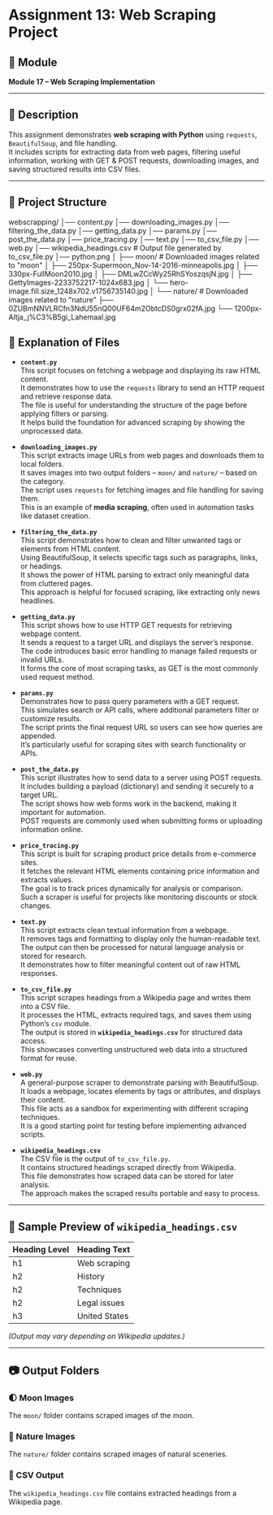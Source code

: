 # Assignment 13: Web Scraping Project  

## 📌 Module  
**Module 17 – Web Scraping Implementation**  

---

## 📄 Description  
This assignment demonstrates **web scraping with Python** using `requests`, `BeautifulSoup`, and file handling.  
It includes scripts for extracting data from web pages, filtering useful information, working with GET & POST requests, downloading images, and saving structured results into CSV files.  

---

## 📂 Project Structure  


webscrapping/
│── content.py
│── downloading_images.py
│── filtering_the_data.py
│── getting_data.py
│── params.py
│── post_the_data.py
│── price_tracing.py
│── text.py
│── to_csv_file.py
│── web.py
│── wikipedia_headings.csv   # Output file generated by to_csv_file.py
│── python.png
│
├── moon/        # Downloaded images related to "moon"
│   ├── 250px-Supermoon_Nov-14-2016-minneapolis.jpg
│   ├── 330px-FullMoon2010.jpg
│   ├── DMLwZCcWy25RhSYoszqsjN.jpg
│   ├── GettyImages-2233752217-1024x683.jpg
│   └── hero-image.fill.size_1248x702.v1756735140.jpg
│
└── nature/      # Downloaded images related to "nature"
    ├── 0ZUBmNNVLRCfn3NdU55nQ00UF64m2ObtcDS0grx02fA.jpg
    └── 1200px-Altja_j%C3%B5gi_Lahemaal.jpg

## 📝 Explanation of Files  

- **`content.py`**  
  This script focuses on fetching a webpage and displaying its raw HTML content.  
  It demonstrates how to use the `requests` library to send an HTTP request and retrieve response data.  
  The file is useful for understanding the structure of the page before applying filters or parsing.  
  It helps build the foundation for advanced scraping by showing the unprocessed data.  

- **`downloading_images.py`**  
  This script extracts image URLs from web pages and downloads them to local folders.  
  It saves images into two output folders – `moon/` and `nature/` – based on the category.  
  The script uses `requests` for fetching images and file handling for saving them.  
  This is an example of **media scraping**, often used in automation tasks like dataset creation.  

- **`filtering_the_data.py`**  
  This script demonstrates how to clean and filter unwanted tags or elements from HTML content.  
  Using BeautifulSoup, it selects specific tags such as paragraphs, links, or headings.  
  It shows the power of HTML parsing to extract only meaningful data from cluttered pages.  
  This approach is helpful for focused scraping, like extracting only news headlines.  

- **`getting_data.py`**  
  This script shows how to use HTTP GET requests for retrieving webpage content.  
  It sends a request to a target URL and displays the server’s response.  
  The code introduces basic error handling to manage failed requests or invalid URLs.  
  It forms the core of most scraping tasks, as GET is the most commonly used request method.  

- **`params.py`**  
  Demonstrates how to pass query parameters with a GET request.  
  This simulates search or API calls, where additional parameters filter or customize results.  
  The script prints the final request URL so users can see how queries are appended.  
  It’s particularly useful for scraping sites with search functionality or APIs.  

- **`post_the_data.py`**  
  This script illustrates how to send data to a server using POST requests.  
  It includes building a payload (dictionary) and sending it securely to a target URL.  
  The script shows how web forms work in the backend, making it important for automation.  
  POST requests are commonly used when submitting forms or uploading information online.  

- **`price_tracing.py`**  
  This script is built for scraping product price details from e-commerce sites.  
  It fetches the relevant HTML elements containing price information and extracts values.  
  The goal is to track prices dynamically for analysis or comparison.  
  Such a scraper is useful for projects like monitoring discounts or stock changes.  

- **`text.py`**  
  This script extracts clean textual information from a webpage.  
  It removes tags and formatting to display only the human-readable text.  
  The output can then be processed for natural language analysis or stored for research.  
  It demonstrates how to filter meaningful content out of raw HTML responses.  

- **`to_csv_file.py`**  
  This script scrapes headings from a Wikipedia page and writes them into a CSV file.  
  It processes the HTML, extracts required tags, and saves them using Python’s `csv` module.  
  The output is stored in **`wikipedia_headings.csv`** for structured data access.  
  This showcases converting unstructured web data into a structured format for reuse.  

- **`web.py`**  
  A general-purpose scraper to demonstrate parsing with BeautifulSoup.  
  It loads a webpage, locates elements by tags or attributes, and displays their content.  
  This file acts as a sandbox for experimenting with different scraping techniques.  
  It is a good starting point for testing before implementing advanced scripts.  

- **`wikipedia_headings.csv`**  
  The CSV file is the output of `to_csv_file.py`.  
  It contains structured headings scraped directly from Wikipedia.  
  This file demonstrates how scraped data can be stored for later analysis.  
  The approach makes the scraped results portable and easy to process.  
  
---

## 📑 Sample Preview of `wikipedia_headings.csv`  

| Heading Level | Heading Text          |
|---------------|----------------------|
| h1            | Web scraping         |
| h2            | History              |
| h2            | Techniques           |
| h2            | Legal issues         |
| h3            | United States        |

*(Output may vary depending on Wikipedia updates.)*  

---

## 📷 Output Folders  

### 🌓 Moon Images  
The `moon/` folder contains scraped images of the moon.  

### 🌿 Nature Images  
The `nature/` folder contains scraped images of natural sceneries.  

### 📑 CSV Output  

The `wikipedia_headings.csv` file contains extracted headings from a Wikipedia page.  
